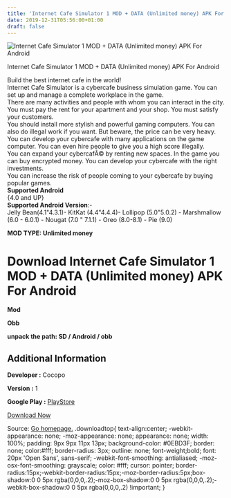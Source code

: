 ```yaml
---
title: 'Internet Cafe Simulator 1 MOD + DATA (Unlimited money) APK For Android'
date: 2019-12-31T05:56:00+01:00
draft: false
---
```


![Internet Cafe Simulator 1 MOD + DATA (Unlimited money) APK For Android](https://i2.wp.com/apkhome.net/wp-content/uploads/2019/11/Internet-Cafe-Simulator-1.png "Internet Cafe Simulator 1 MOD + DATA (Unlimited money) APK For Android")

  

Internet Cafe Simulator 1 MOD + DATA (Unlimited money) APK For Android

Build the best internet cafe in the world!  
Internet Cafe Simulator is a cybercafe business simulation game. You can set up and manage a complete workplace in the game.  
There are many activities and people with whom you can interact in the city. You must pay the rent for your apartment and your shop. You must satisfy your customers.  
You should install more stylish and powerful gaming computers. You can also do illegal work if you want. But beware, the price can be very heavy.  
You can develop your cybercafe with many applications on the game computer. You can even hire people to give you a high score illegally.  
You can expand your cybercafÃ© by renting new spaces. In the game you can buy encrypted money. You can develop your cybercafe with the right investments.  
You can increase the risk of people coming to your cybercafe by buying popular games.  
**Supported Android**  
{4.0 and UP}  
**Supported Android Version**:-  
Jelly Bean(4.1"4.3.1)- KitKat (4.4"4.4.4)- Lollipop (5.0"5.0.2) - Marshmallow (6.0 - 6.0.1) - Nougat (7.0 " 7.1.1) - Oreo (8.0-8.1) - Pie (9.0)

**MOD TYPE: Unlimited money**

Download Internet Cafe Simulator 1 MOD + DATA (Unlimited money) APK For Android
===============================================================================

**Mod**

**Obb**

**unpack the path: SD / Android / obb**

Additional Information
----------------------

**Developer :** Cocopo

**Version :** 1

**Google Play :** [PlayStore](https://play.google.com/store/apps/details?id=com.CheesecakeDev.InternetCafeSimulator)

  

[Download Now](https://store4app.co/post/internet-cafe-simulator-1-mod-data-unlimited-money-apk-for-android_1573928385)

  
Source: [Go homepage.](https://store4app.co/post/internet-cafe-simulator-1-mod-data-unlimited-money-apk-for-android_1573928385) .downloadtop{ text-align:center; -webkit-appearance: none; -moz-appearance: none; appearance: none; width: 100%; padding: 9px 9px 11px 13px; background-color: #0EBD3F; border: none; color:#fff; border-radius: 3px; outline: none; font-weight;bold; font: 20px 'Open Sans', sans-serif; -webkit-font-smoothing: antialiased; -moz-osx-font-smoothing: grayscale; color: #fff; cursor: pointer; border-radius:15px;-webkit-border-radius:15px;-moz-border-radius:5px;box-shadow:0 0 5px rgba(0,0,0,.2);-moz-box-shadow:0 0 5px rgba(0,0,0,.2);-webkit-box-shadow:0 0 5px rgba(0,0,0,.2) !important; }